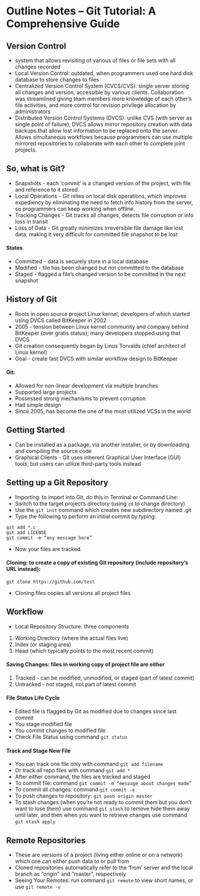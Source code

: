 # Outline Notes – Git Tutorial: A Comprehensive Guide


## Version Control
- system that allows revisiting of various of files or file sets with all changes recorded
- Local Version Control: outdated, when programmers used one hard disk database to store changes to files
- Centralized Version Control System (CVCS/CVS): single server storing all changes and version, accessible by various clients. Collaboration was streamlined giving team members more knowledge of each other’s file activities, and more control for revision privilege allocation by administrators
- Distributed Version Control Systems (DVCS): unlike CVS (with server as single point of failure), DVCS allows mirror repository creation with data backups that allow lost information to be replaced onto the server. Allows simultaneous workflows because programmers can use multiple mirrored repositories to collaborate with each other to complete joint projects.

## So, what is Git?
- Snapshots - each ‘commit’ is a changed version of the project, with file and reference to it stored.
- Local Operations - Git relies on local disk operations, which improves expediency by eliminating the need to fetch info history from the server, so programmers can keep working when offline.
- Tracking Changes - Git tracks all changes, detects file corruption or info loss in transit
- Loss of Data - Git greatly minimizes irreversible file damage like lost data, making it very difficult for committed file snapshot to be lost
#### States
- Committed - data is securely store in a local database
- Modified - file has been changed but not committed to the database
- Staged - flagged a file’s changed version to be committed in the next snapshot

## History of Git
- Roots in open source project Linux kernel, developers of which started using DVCS called BitKeeper in 2002
- 2005 - tension between Linux kernel community and company behind BitKeeper (over gratis status); many developers stopped using that DVCS
- Git creation consequently began by Linus Torvalds (chief architect of Linux kernel)
- Goal - create fast DVCS with similar workflow design to BitKeeper
#### Git:
- Allowed for non-linear development via multiple branches
- Supported large projects
- Possessed strong mechanisms to prevent corruption
- Had simple design
- Since 2005, has become the one of the most utilized VCSs in the world

## Getting Started
- Can be installed as a package, via another installer, or by downloading and compiling the source code
- Graphical Clients - Git uses inherent Graphical User Interface (GUI) tools, but users can utilize third-party tools instead

## Setting up a Git Repository
- Importing: to import into Git, do this in Terminal or Command Line:
- Switch to the target project’s directory (using `cd` to change directory)
- Use the `git init` command which creates new subdirectory named .git
- Type the following to perform an initial commit by typing:
```
git add *.c
git add LICENSE
git commit -m “any message here”
```
- Now your files are tracked.
#### Cloning: to create a copy of existing Git repository (include repository’s URL instead):
```
git clone https://github.com/test
```
- Cloning files copies all versions all project files

## Workflow
- Local Repository Structure: three components
1. Working Directory (where the actual files live)
2. Index (or staging area)
3. Head (which typically points to the most recent commit)
#### Saving Changes: files in working copy of project file are either
1. Tracked - can be modified, unmodified, or staged (part of latest commit)
2. Untracked - not staged, not part of latest commit

#### File Status Life Cycle
- Edited file is flagged by Git as modified due to changes since last commit
- You stage modified file
- You commit changes to modified file
- Check File Status using command `git status`
#### Track and Stage New File
- You can track one file only with command `git add filename`
- Or track all repo files with command `git add *`
- After either command, the files are tracked and staged
- To commit file: command `git commit -m “message about changes made”`
- To commit all changes: command `git commit -a`
- To push changes to repository: `git push origin master`
- To stash changes (when you’re not ready to commit them but you don’t want to lose them) use command `git stash` to remove hide them away until later, and then when you want to retrieve changes use command `git stash apply`

## Remote Repositories
- These are versions of a project (living either online or on a network) which one can either push data to or pull from
- Cloned repositories automatically refer to the ‘from’ server and the local branch as “origin” and “master”, respectively
- Seeing Your Remotes: run command `git remote` to view short names, or use `git remote -v`
